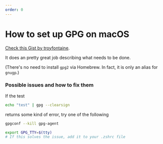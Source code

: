 ```yaml
---
order: 0
---
```


# How to set up GPG on macOS

[Check this Gist by troyfontaine](https://gist.github.com/troyfontaine/18c9146295168ee9ca2b30c00bd1b41e).

It does an pretty great job describing what needs to be done.

(There's no need to install `gpg2` via Homebrew. In fact, it is only an alias for `gnugp`.)

### Possible issues and how to fix them

If the test

```zsh
echo "test" | gpg --clearsign
```

returns some kind of error, try one of the following

```zsh
gpgconf --kill gpg-agent
```
```sh
export GPG_TTY=$(tty)
# If this solves the issue, add it to your .zshrc file
```

